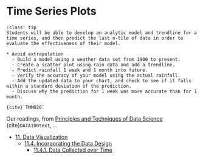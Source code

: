 # Time Series Plots

```{admonition} Learning Outcome
:class: tip
Students will be able to develop an analytic model and trendline for a time series, and then predict the last n-tile of data in order to evaluate the effectiveness of their model.
```

```{admonition} Sample Tasks
* Avoid extrapolation
  - Build a model using a weather data set from 1900 to present.
  - Create a scatter plot using rain data and add a trendline.
  - Predict rainfall 1 week and 1 month into future.
  - Verify the accuracy of your model using the actual rainfall.
  - Add the updated data to your chart, and check to see if it falls within a standard deviation of the prediction.
  - Discuss why the prediction for 1 week was more accurate than for 1 month.

{cite}`TMM026`
```
Our readings, from [Principles and Techniques of Data Science](http://www.textbook.ds100.org/) {cite}`DATA100text`, ...
* [11. Data Visualization](http://www.textbook.ds100.org/ch/11/viz_intro.html)
  * [11.4. Incorporating the Data Design](http://www.textbook.ds100.org/ch/11/viz_data_design.html)
    * [11.4.1. Data Collected over Time](http://www.textbook.ds100.org/ch/11/viz_data_design.html#data-collected-over-time)
